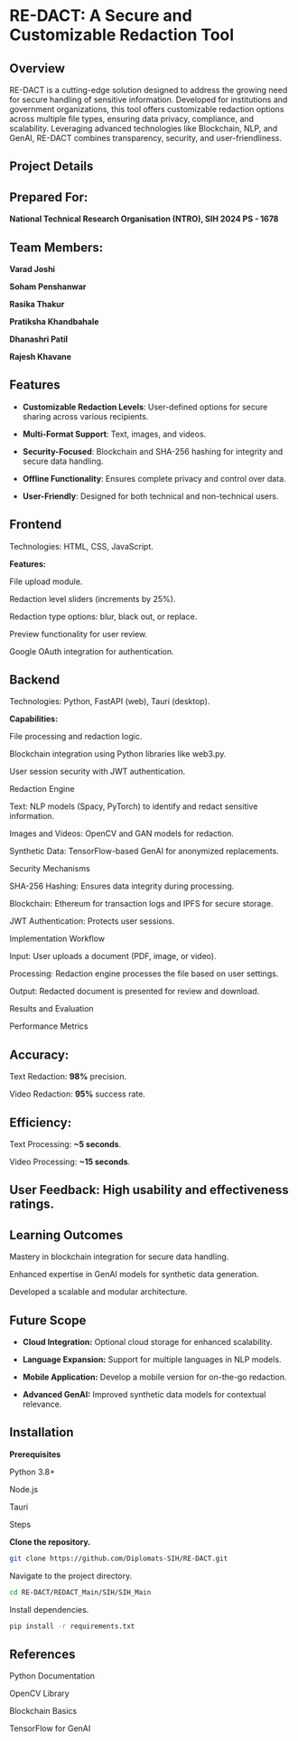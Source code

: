 # RE-DACT: A Secure and Customizable Redaction Tool

## Overview

RE-DACT is a cutting-edge solution designed to address the growing need for secure handling of sensitive information. Developed for institutions and government organizations, this tool offers customizable redaction options across multiple file types, ensuring data privacy, compliance, and scalability. Leveraging advanced technologies like Blockchain, NLP, and GenAI, RE-DACT combines transparency, security, and user-friendliness.

## Project Details

## Prepared For:
**National Technical Research Organisation (NTRO), SIH 2024 PS - 1678**

## Team Members:

**Varad Joshi**

**Soham Penshanwar**

**Rasika Thakur**

**Pratiksha Khandbahale**

**Dhanashri Patil**

**Rajesh Khavane**

## Features

- **Customizable Redaction Levels**: User-defined options for secure sharing across various recipients.

- **Multi-Format Support**: Text, images, and videos.

- **Security-Focused**: Blockchain and SHA-256 hashing for integrity and secure data handling.

- **Offline Functionality**: Ensures complete privacy and control over data.

- **User-Friendly**: Designed for both technical and non-technical users.


## Frontend

Technologies: HTML, CSS, JavaScript.

**Features:**

File upload module.

Redaction level sliders (increments by 25%).

Redaction type options: blur, black out, or replace.

Preview functionality for user review.

Google OAuth integration for authentication.

## Backend

Technologies: Python, FastAPI (web), Tauri (desktop).

**Capabilities:**

File processing and redaction logic.

Blockchain integration using Python libraries like web3.py.

User session security with JWT authentication.

Redaction Engine

Text: NLP models (Spacy, PyTorch) to identify and redact sensitive information.

Images and Videos: OpenCV and GAN models for redaction.

Synthetic Data: TensorFlow-based GenAI for anonymized replacements.

Security Mechanisms

SHA-256 Hashing: Ensures data integrity during processing.

Blockchain: Ethereum for transaction logs and IPFS for secure storage.

JWT Authentication: Protects user sessions.

Implementation Workflow

Input: User uploads a document (PDF, image, or video).

Processing: Redaction engine processes the file based on user settings.

Output: Redacted document is presented for review and download.

Results and Evaluation

Performance Metrics

## Accuracy:

Text Redaction: **98%** precision.

Video Redaction: **95%** success rate.

## Efficiency:

Text Processing: **~5 seconds**.

Video Processing: **~15 seconds**.

## User Feedback: High usability and effectiveness ratings.

## Learning Outcomes

Mastery in blockchain integration for secure data handling.

Enhanced expertise in GenAI models for synthetic data generation.

Developed a scalable and modular architecture.

## Future Scope

- **Cloud Integration:** Optional cloud storage for enhanced scalability.

- **Language Expansion:** Support for multiple languages in NLP models.

- **Mobile Application:** Develop a mobile version for on-the-go redaction.

- **Advanced GenAI:** Improved synthetic data models for contextual relevance.

## Installation

**Prerequisites**

Python 3.8+

Node.js

Tauri

Steps

**Clone the repository.**
```bash
git clone https://github.com/Diplomats-SIH/RE-DACT.git
```


Navigate to the project directory.
```bash
cd RE-DACT/REDACT_Main/SIH/SIH_Main
```
Install dependencies.
```bash
pip install -r requirements.txt
```

## References

Python Documentation

OpenCV Library

Blockchain Basics

TensorFlow for GenAI
